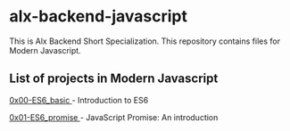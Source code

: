 # alx-backend-javascript
This is Alx Backend Short Specialization.
This repository contains files for Modern Javascript.

## List of projects in Modern Javascript
<a href="https://github.com/Johnblesson/alx-backend-javascript/tree/main/0x00-ES6_basic">0x00-ES6_basic </a>- Introduction to ES6

<a href="https://github.com/Johnblesson/alx-backend-javascript/0x01-ES6_promise">0x01-ES6_promise </a>- JavaScript Promise: An introduction
